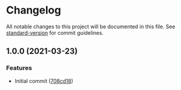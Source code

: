# Changelog

All notable changes to this project will be documented in this file. See [standard-version](https://github.com/conventional-changelog/standard-version) for commit guidelines.

## 1.0.0 (2021-03-23)


### Features

* Initial commit ([708cd18](https://github.com/danielcerongrajales/Image_lists/commit/708cd18ef0edc8d82813de679c514364b63bf06c))
